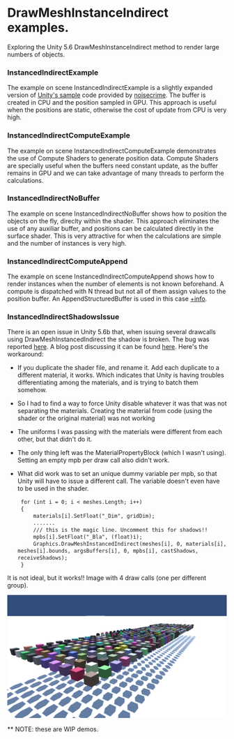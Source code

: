 # DrawMeshInstanceIndirect examples.
Exploring the Unity 5.6 DrawMeshInstanceIndirect method to render large numbers of objects.

### InstancedIndirectExample
The example on scene InstancedIndirectExample is a slightly expanded version of [Unity's sample](https://docs.unity3d.com/560/Documentation/ScriptReference/Graphics.DrawMeshInstancedIndirect.html) code provided by [noisecrime](https://github.com/noisecrime/Unity-InstancedIndirectExamples). The buffer is created in CPU and the position sampled in GPU. This approach is useful when the positions are static, otherwise the cost of update from CPU is very high.

### InstancedIndirectComputeExample
The example on scene InstancedIndirectComputeExample demonstrates the use of Compute Shaders to generate position data. Compute Shaders are specially useful when the buffers need constant update, as the buffer remains in GPU and we can take advantage of many threads to perform the calculations. 


### InstancedIndirectNoBuffer
The example on scene InstancedIndirectNoBuffer shows how to position the objects on the fly, direclty within the shader. This approach eliminates the use of any auxiliar buffer, and positions can be calculated directly in the surface shader. This is very attractive for when the calculations are simple and the number of instances is very high.

### InstancedIndirectComputeAppend
The example on scene InstancedIndirectComputeAppend shows how to render instances when the number of elements is not known beforehand. 
A compute is dispatched with N thread but not all of them assign values to the position buffer. An AppendStructuredBuffer is used in this case [+info](https://msdn.microsoft.com/en-us/library/windows/desktop/ff471448(v=vs.85).aspx).

### InstancedIndirectShadowsIssue

There is an open issue in Unity 5.6b that, when issuing several drawcalls using DrawMeshInstancedIndirect the shadow is broken. The bug was reported [here](https://issuetracker.unity3d.com/issues/drawmeshinstanceindirect-wrong-computebuffer-being-passsed-to-consecutive-drawmesh-calls). A blog post discussing it can be found [here](https://forum.unity3d.com/threads/drawmeshinstancedindirect-example-comments-and-questions.446080/#post-2995966).
Here's the workaround:

* If you duplicate the shader file, and rename it. Add each duplicate to a different material, it works. Which indicates that Unity is having troubles differentiating among the materials, and is trying to batch them somehow. 
*  So I had to find a way to force Unity disable whatever it was that was not separating the materials. Creating the material from code (using the shader or the original material) was not working
*  The uniforms I was passing with the materials were different from each other, but that didn't do it.
*  The only thing left was the MaterialPropertyBlock (which I wasn't using). Setting an empty mpb per draw call also didn't work.
*  What did work was to set an unique dummy variable per mpb, so that Unity will have to issue a different call. The variable doesn't even have to be used in the shader.

        for (int i = 0; i < meshes.Length; i++)
        {
            materials[i].SetFloat("_Dim", gridDim);
            .......
            /// this is the magic line. Uncomment this for shadows!! 
            mpbs[i].SetFloat("_Bla", (float)i);
            Graphics.DrawMeshInstancedIndirect(meshes[i], 0, materials[i], meshes[i].bounds, argsBuffers[i], 0, mpbs[i], castShadows, receiveShadows);
        }

It is not ideal, but it works!! Image with 4 draw calls (one per different group).

![Screenshot](Untitled.png)



** NOTE: these are WIP demos.

